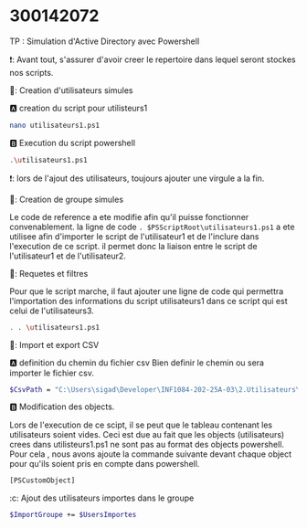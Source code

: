 # 300142072

TP : Simulation d'Active Directory avec Powershell

❗: Avant tout, s'assurer d'avoir creer le repertoire dans lequel seront stockes nos scripts.

🔢: Creation d'utilisateurs simules

🅰️ creation du script pour utilisteurs1
```sh
nano utilisateurs1.ps1
```
:b: Execution du script powershell
``` sh
.\utilisateurs1.ps1
```
❗: lors de l'ajout des utilisateurs, toujours ajouter une virgule a la fin.

🔢: Creation de groupe simules

Le code de reference a ete modifie afin qu'il puisse fonctionner convenablement. 
la ligne de code  ```. $PSScriptRoot\utilisateurs1.ps1``` a ete utilisee afin d'importer le script de l'utilisateur1 et de l'inclure dans l'execution de ce script. il permet donc la liaison entre le script de l'utilisateur1 et de l'utilisateur2.

🔢: Requetes et filtres

Pour que le script marche, il faut ajouter une ligne de code qui permettra l'importation des informations du script utilisateurs1 dans ce script qui est celui de l'utilisateurs3.
``` sh
. . \utilisateurs1.ps1
```

🔢: Import et export CSV

🅰️ definition du chemin du fichier csv
Bien definir le chemin ou sera importer le fichier csv.

``` sh
$CsvPath = "C:\Users\sigad\Developer\INF1084-202-25A-03\2.Utilisateurs\300142072\file_utilisateurs1.csv"
```
:b: Modification des objects.

Lors de l'execution de ce scipt, il se peut que le tableau contenant les utilisateurs soient vides. Ceci est due au fait que les objects (utilisateurs) crees dans utilisteurs1.ps1 ne sont pas au format des objects powershell. Pour cela , nous avons ajoute la commande suivante devant chaque object pour qu'ils soient pris en compte dans powershell.

``` sh
[PSCustomObject]
```

:c: Ajout des utilisateurs importes dans le groupe
``` sh
$ImportGroupe += $UsersImportes
```







 











